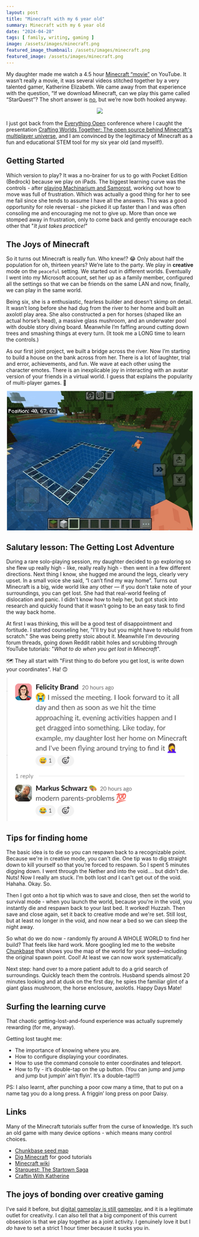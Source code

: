 ```yaml
---
layout: post
title: "Minecraft with my 6 year old"
summary: Minecraft with my 6 year old
date: "2024-04-28"
tags: [ family, writing, gaming ]
image: /assets/images/minecraft.png
featured_image_thumbnail: /assets/images/minecraft.png
featured_image: /assets/images/minecraft.png
---
```


My daughter made me watch a 4.5 hour [Minecraft “movie”](https://www.youtube.com/watch?v=OtyvvPRhUhw) on YouTube. It wasn’t really a movie, it was several videos stitched together by a very talented gamer, Katherine Elizabeth. 
We came away from that experience with the question, “If we download Minecraft, can we play this game called “StarQuest”? The short answer is [no](https://www.reddit.com/r/Minecraft/comments/t87tk1/katherine_elizabeth_gaming/), but we’re now both hooked anyway.

<p align="center"><img src="https://i.ytimg.com/vi/OtyvvPRhUhw/hqdefault.jpg" /></p>

I just got back from the [Everything Open](https://2024.everythingopen.au/) conference where I caught the presentation [Crafting Worlds Together: The open source behind Minecraft's multiplayer universe](https://2024.everythingopen.au/schedule/presentation/43/), 
and I am convinced by the legitimacy of Minecraft as a fun and educational STEM tool for my six year old (and myself!).

## Getting Started
Which version to play? It was a no-brainer for us to go with Pocket Edition (Bedrock) because we play on iPads. The biggest learning curve was the controls - after [playing Machinarium and Samorost](https://flicstar.com/games), 
working out how to move was full of frustration. Which was actually a good thing for her to see me fail since she tends to assume I have all the answers. This was a good opportunity for role 
reversal - she picked it up faster than I and was often consoling me and encouraging me not to give up. More than once we stomped away in frustration, only to come back and gently encourage each other that "_It just takes practice!_"

## The Joys of Minecraft
So it turns out Minecraft is really fun. Who knew!? 😂 Only about half the population for oh, thirteen years? We’re late to the party. We play in **creative** mode on the `peaceful` setting. We started out in different worlds. Eventually I went into my Microsoft account, set her up as a family member, configured all the settings so that we can be 
friends on the same LAN and now, finally, we can play in the same world.  

Being six, she is a enthusiastic, fearless builder and doesn’t skimp on detail. It wasn’t long before she had dug from the 
river to her home and built an axolotl play area. She also constructed a pen for horses (shaped like an actual horse’s head), a massive glass mushroom, and an underwater pool with double story diving board. Meanwhile I’m faffing around 
cutting down trees and smashing things at every turn. (It took me a LONG time to learn the controls.)

As our first joint project, we built a bridge across the river. Now I’m starting to build a house on the bank across from her. There is a lot of laughter, trial and error, achievements, and fun. We wave at each other using the character emotes. There is an inexplicable joy
in interacting with an avatar version of your friends in a virtual world. I guess that explains the popularity of multi-player games. 🤣

<p align="center"><img src="/assets/images/minecraftwater.jpg" width="500" /></p>

## Salutary lesson: The Getting Lost Adventure
During a rare solo-playing session, my daughter decided to go exploring so she flew up really high - like, really really high - then went in a few different directions. Next thing I know, she hugged me around the legs, clearly very upset. In a small voice 
she said, “I can’t find my way home”. Turns out Minecraft is a big, wide world like any other — if you don’t take note of 
your surroundings, you can get lost. She had that real-world feeling of dislocation and panic. 
I didn't know how to help her, but got stuck into research and quickly found that it wasn't going to be an easy task to find the way back home. 

At first I was thinking, this will be a good test of disappointment and fortitude. I started counseling her, "I'll try but you might have to rebuild from scratch."  She was 
being pretty stoic about it. Meanwhile I'm devouring forum threads, going down Reddit rabbit holes and scrubbing through YouTube tutorials: 
"_What to do when you get lost in Minecraft_". 

🗺 They all start with "First thing to do before you get lost, is write down your coordinates". Ha! 🙃

<p align="center"><img src="/assets/images/slackminecraft.png" /></p>

## Tips for finding home

The basic idea is to die so you can respawn back to a recognizable point. Because we're in creative mode, you can't die. One tip was to dig straight down to kill yourself so that you’re forced to respawn. So I 
spent 5 minutes digging down. I went through the Nether and into the void.... but didn't die. Nuts! Now I really am stuck. I’m both lost _and_ I can't get out of the void. Hahaha. Okay. So.

Then I got onto a hot tip which was to save and close, then set the world to survival mode - when you launch the world, because you're in the void, you instantly die and respawn back to your last bed. It worked! Huzzah.
Then save and close again, set it back to creative mode and we're set. Still lost, but at least no longer in the void, and now near a bed so we can sleep the night away.

So what do we do now - randomly fly around A WHOLE WORLD to find her build? That feels like hard work. More googling led me to the website [Chunkbase](https://www.chunkbase.com/) that shows you the map of the world for your seed—including the original
spawn point. Cool! At least we can now work systematically.

Next step: hand over to a more patient adult to do a grid search of surroundings. Quickly teach them the controls. Husband spends almost 20 minutes looking and at dusk on the first day, he spies the familiar glint of a giant glass mushroom, the 
horse enclosure, axolotls. Happy Days Mate!


## Surfing the learning curve

That chaotic getting-lost-and-found experience was actually supremely rewarding (for me, anyway). 

Getting lost taught me: 

* The importance of knowing where you are.
* How to configure displaying your coordinates.
* How to use the command console to enter coordinates and teleport.
* How to fly - it’s double-tap on the up button. (You can jump and jump and jump but jumpin’ ain’t flyin’. It’s a double-tap!!!)

PS: I also learnt, after punching a poor cow many a time, that to put on a name tag you do a long press. A friggin’ long press on poor Daisy. 

## Links

Many of the Minecraft tutorials suffer from the curse of knowledge. It’s such an old game with many device options - which means many control choices. 

- [Chunkbase seed map](https://www.chunkbase.com/apps/seed-map)
- [Dig Minecraft](https://www.digminecraft.com) for good tutorials
- [Minecraft wiki](https://minecraft.fandom.com/wiki/Minecraft_Wiki)
- [Starquest: The Startown Saga](https://www.curseforge.com/minecraft/modpacks/starquest-the-startown-saga)
- [Craftin With Katherine](https://www.curseforge.com/minecraft/modpacks/craftin-with-katherine)


## The joys of bonding over creative gaming

I’ve said it before, but [digital gameplay is still gameplay](https://flicstar.com/gaming), and it is a legitimate outlet for creativity. I can also tell that a big component of this current obsession is that we play together as a joint activity. I genuinely love it but I _do_ have to set a strict 1 hour timer because it sucks you in. 
